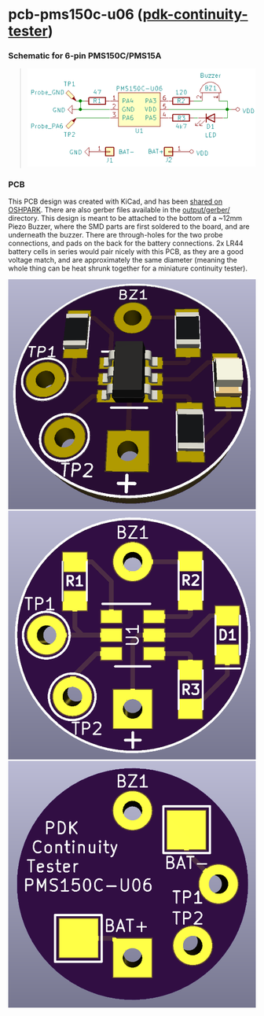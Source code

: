# pcb-pms150c-u06 ([pdk-continuity-tester](https://github.com/serisman/pdk-continuity-tester/))

### Schematic for 6-pin PMS150C/PMS15A
> ![Schematic for PMS150C-U06](https://github.com/serisman/pdk-continuity-tester/blob/master/pcb-pms150c-u06/output/Schematic.png?raw=true)

### PCB

This PCB design was created with KiCad, and has been [shared on OSHPARK](https://oshpark.com/shared_projects/XcWQiX7z).
There are also gerber files available in the [output/gerber/](output/gerber/) directory.
This design is meant to be attached to the bottom of a ~12mm Piezo Buzzer, where the SMD parts are first soldered to the board, and are underneath the buzzer.
There are through-holes for the two probe connections, and pads on the back for the battery connections.
2x LR44 battery cells in series would pair nicely with this PCB, as they are a good voltage match, and are approximately the same diameter
(meaning the whole thing can be heat shrunk together for a miniature continuity tester).

![3D Render for PMS150C-U06](https://github.com/serisman/pdk-continuity-tester/blob/master/pcb-pms150c-u06/output/3D%20Profile%20-%20Top.png?raw=true)
![PCB Top for PMS150C-U06](https://github.com/serisman/pdk-continuity-tester/blob/master/pcb-pms150c-u06/output/PCB%20-%20Top.png?raw=true)
![PCB Bottom for PMS150C-U06](https://github.com/serisman/pdk-continuity-tester/blob/master/pcb-pms150c-u06/output/PCB%20-%20Bottom.png?raw=true)
